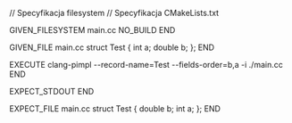 
// Specyfikacja filesystem
// Specyfikacja CMakeLists.txt

GIVEN_FILESYSTEM
main.cc
NO_BUILD
END

GIVEN_FILE main.cc
  struct Test {
    int a;
    double b;
  };
END

EXECUTE
clang-pimpl --record-name=Test --fields-order=b,a -i ./main.cc
END

EXPECT_STDOUT
END

EXPECT_FILE main.cc
  struct Test {
    double b;
    int a;
  };
END